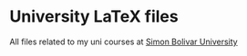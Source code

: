 # University LaTeX files

All files related to my uni courses at [Simon Bolivar University](https://en.wikipedia.org/wiki/Sim%C3%B3n_Bol%C3%ADvar_University_%28Venezuela%29)
